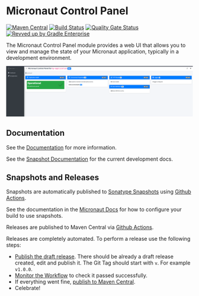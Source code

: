 <!-- Checklist: https://github.com/micronaut-projects/micronaut-core/wiki/New-Module-Checklist -->

# Micronaut Control Panel

[![Maven Central](https://img.shields.io/maven-central/v/io.micronaut.controlpanel/micronaut-control-panel-bom.svg?label=Maven%20Central)](https://search.maven.org/search?q=g:%22io.micronaut.controlpanel%22%20AND%20a:%22micronaut-control-panel-bom%22)
[![Build Status](https://github.com/micronaut-projects/micronaut-control-panel/workflows/Java%20CI/badge.svg)](https://github.com/micronaut-projects/micronaut-control-panel/actions)
[![Quality Gate Status](https://sonarcloud.io/api/project_badges/measure?project=micronaut-projects_micronaut-template&metric=alert_status)](https://sonarcloud.io/summary/new_code?id=micronaut-projects_micronaut-template)
[![Revved up by Gradle Enterprise](https://img.shields.io/badge/Revved%20up%20by-Gradle%20Enterprise-06A0CE?logo=Gradle&labelColor=02303A)](https://ge.micronaut.io/scans)

The Micronaut Control Panel module provides a web UI that allows you to view and manage the state of your Micronaut
application, typically in a development environment.

![Micronaut Control Panel](src/main/docs/resources/img/control-panel.png)

## Documentation

See the [Documentation](https://micronaut-projects.github.io/micronaut-control-panel/latest/guide/) for more information.

See the [Snapshot Documentation](https://micronaut-projects.github.io/micronaut-control-panel/snapshot/guide/) for the current development docs.

<!-- ## Examples

Examples can be found in the [examples](https://github.com/micronaut-projects/micronaut-control-panel/tree/master/examples) directory. -->

## Snapshots and Releases

Snapshots are automatically published to [Sonatype Snapshots](https://s01.oss.sonatype.org/content/repositories/snapshots/io/micronaut/) using [Github Actions](https://github.com/micronaut-projects/micronaut-control-panel/actions).

See the documentation in the [Micronaut Docs](https://docs.micronaut.io/latest/guide/index.html#usingsnapshots) for how to configure your build to use snapshots.

Releases are published to Maven Central via [Github Actions](https://github.com/micronaut-projects/micronaut-control-panel/actions).

Releases are completely automated. To perform a release use the following steps:

* [Publish the draft release](https://github.com/micronaut-projects/micronaut-control-panel/releases). There should be already a draft release created, edit and publish it. The Git Tag should start with `v`. For example `v1.0.0`.
* [Monitor the Workflow](https://github.com/micronaut-projects/micronaut-control-panel/actions?query=workflow%3ARelease) to check it passed successfully.
* If everything went fine, [publish to Maven Central](https://github.com/micronaut-projects/micronaut-control-panel/actions?query=workflow%3A"Maven+Central+Sync").
* Celebrate!
